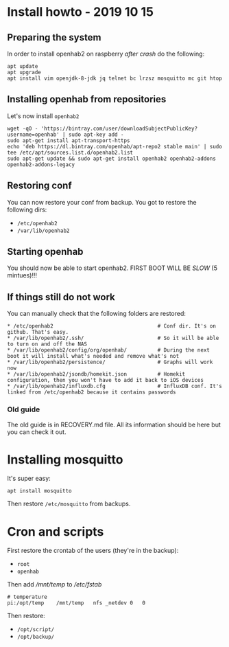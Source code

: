 # Install howto - 2019 10 15

## Preparing the system 
In order to install openhab2 on raspberry *after crash* do the following:

```
apt update
apt upgrade
apt install vim openjdk-8-jdk jq telnet bc lrzsz mosquitto mc git htop
```

## Installing openhab from repositories
Let's now install `openhab2`
```
wget -qO - 'https://bintray.com/user/downloadSubjectPublicKey?username=openhab' | sudo apt-key add -
sudo apt-get install apt-transport-https
echo 'deb https://dl.bintray.com/openhab/apt-repo2 stable main' | sudo tee /etc/apt/sources.list.d/openhab2.list
sudo apt-get update && sudo apt-get install openhab2 openhab2-addons openhab2-addons-legacy
```

## Restoring conf
You can now restore your conf from backup. You got to restore the following dirs:

- `/etc/openhab2`
- `/var/lib/openhab2`

## Starting openhab
You should now be able to start openhab2. FIRST BOOT WILL BE *SLOW* (5 mintues)!!!

## If things still do not work
You can manually check that the following folders are restored:

```
* /etc/openhab2                                  # Conf dir. It's on github. That's easy.
* /var/lib/openhab2/.ssh/                        # So it will be able to turn on and off the NAS
* /var/lib/openhab2/config/org/openhab/          # During the next boot it will install what's needed and remove what's not
* /var/lib/openhab2/persistence/                 # Graphs will work now
* /var/lib/openhab2/jsondb/homekit.json          # Homekit configuration, then you won't have to add it back to iOS devices
* /var/lib/openhab2/influxdb.cfg                 # InfluxDB conf. It's linked from /etc/openhab2 because it contains passwords
```

### Old guide
The old guide is in RECOVERY.md file. All its information should be here but you can check it out.

# Installing mosquitto
It's super easy:
```
apt install mosquitto
```

Then restore `/etc/mosquitto` from backups.

# Cron and scripts
First restore the crontab of the users (they're in the backup):
* `root`
* `openhab` 

Then add */mnt/temp* to */etc/fstab*
```
# temperature
pi:/opt/temp	/mnt/temp	nfs	_netdev	0	0
```

Then restore:
* `/opt/script/`
* `/opt/backup/`
